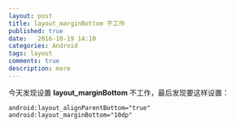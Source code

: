 ```yaml
---
layout: post
title: layout_marginBottom 不工作
published: true
date:   2016-10-19 14:10
categories: Android
tags: layout
comments: true
description: more
---
```


今天发现设置 **layout_marginBottom** 不工作，最后发现要这样设置：


```
android:layout_alignParentBottom="true"
android:layout_marginBottom="10dp"
```            